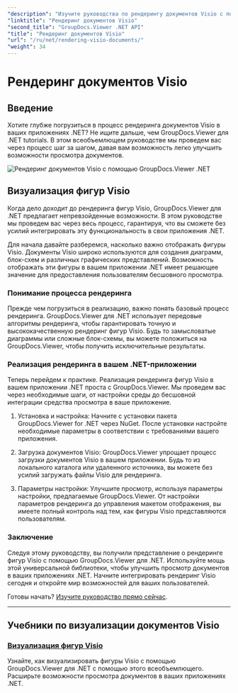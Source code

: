 ```yaml
---
"description": "Изучите руководства по рендерингу документов Visio с помощью GroupDocs.Viewer для .NET. Узнайте, как без усилий улучшить возможности просмотра документов в ваших приложениях .NET."
"linktitle": "Рендеринг документов Visio"
"second_title": "GroupDocs.Viewer .NET API"
"title": "Рендеринг документов Visio"
"url": "/ru/net/rendering-visio-documents/"
"weight": 34
---
```


# Рендеринг документов Visio

## Введение

Хотите глубже погрузиться в процесс рендеринга документов Visio в ваших приложениях .NET? Не ищите дальше, чем GroupDocs.Viewer для .NET tutorials. В этом всеобъемлющем руководстве мы проведем вас через процесс шаг за шагом, давая вам возможность легко улучшить возможности просмотра документов.

![Рендеринг документов Visio с помощью GroupDocs.Viewer .NET](/viewer/rendering-visio-documents/image.png)

## Визуализация фигур Visio

Когда дело доходит до рендеринга фигур Visio, GroupDocs.Viewer для .NET предлагает непревзойденные возможности. В этом руководстве мы проведем вас через весь процесс, гарантируя, что вы сможете без усилий интегрировать эту функциональность в свои приложения .NET.

Для начала давайте разберемся, насколько важно отображать фигуры Visio. Документы Visio широко используются для создания диаграмм, блок-схем и различных графических представлений. Возможность отображать эти фигуры в вашем приложении .NET имеет решающее значение для предоставления пользователям бесшовного просмотра.

### Понимание процесса рендеринга

Прежде чем погрузиться в реализацию, важно понять базовый процесс рендеринга. GroupDocs.Viewer для .NET использует передовые алгоритмы рендеринга, чтобы гарантировать точную и высококачественную рендеринг фигур Visio. Будь то замысловатые диаграммы или сложные блок-схемы, вы можете положиться на GroupDocs.Viewer, чтобы получить исключительные результаты.

### Реализация рендеринга в вашем .NET-приложении

Теперь перейдем к практике. Реализация рендеринга фигур Visio в вашем приложении .NET проста с GroupDocs.Viewer. Мы проведем вас через необходимые шаги, от настройки среды до бесшовной интеграции средства просмотра в ваше приложение.

1. Установка и настройка: Начните с установки пакета GroupDocs.Viewer for .NET через NuGet. После установки настройте необходимые параметры в соответствии с требованиями вашего приложения.

2. Загрузка документов Visio: GroupDocs.Viewer упрощает процесс загрузки документов Visio в вашем приложении. Будь то из локального каталога или удаленного источника, вы можете без усилий загружать файлы Visio для рендеринга.

3. Параметры настройки: Улучшите просмотр, используя параметры настройки, предлагаемые GroupDocs.Viewer. От настройки параметров рендеринга до управления макетом отображения, вы имеете полный контроль над тем, как фигуры Visio представляются пользователям.

### Заключение

Следуя этому руководству, вы получили представление о рендеринге фигур Visio с помощью GroupDocs.Viewer для .NET. Используйте мощь этой универсальной библиотеки, чтобы улучшить просмотр документов в ваших приложениях .NET. Начните интегрировать рендеринг Visio сегодня и откройте мир возможностей для ваших пользователей.

Готовы начать? [Изучите руководство прямо сейчас](./render-visio-figures/).

---

## Учебники по визуализации документов Visio
### [Визуализация фигур Visio](./render-visio-figures/)
Узнайте, как визуализировать фигуры Visio с помощью GroupDocs.Viewer для .NET с помощью этого всеобъемлющего. Расширьте возможности просмотра документов в ваших приложениях .NET.